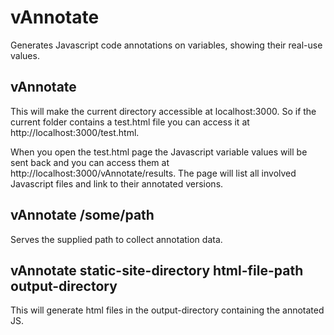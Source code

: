 vAnnotate
=========

Generates Javascript code annotations on variables, showing their real-use values.

## vAnnotate

This will make the current directory accessible at localhost:3000. So if the current folder contains a test.html file you can access it at http://localhost:3000/test.html.

When you open the test.html page the Javascript variable values will be sent back and you can access them at http://localhost:3000/vAnnotate/results.
The page will list all involved Javascript files and link to their annotated versions.

## vAnnotate /some/path

Serves the supplied path to collect annotation data.

## vAnnotate static-site-directory html-file-path output-directory

This will generate html files in the output-directory containing the annotated JS.

